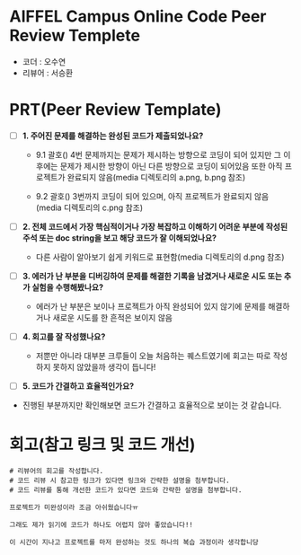 # AIFFEL Campus Online Code Peer Review Templete
- 코더 : 오수연
- 리뷰어 : 서승환


# PRT(Peer Review Template)
- [ ]  **1. 주어진 문제를 해결하는 완성된 코드가 제출되었나요?**
	
	- 9.1 괄호() 4번 문제까지는 문제가 제시하는 방향으로 코딩이 되어 있지만 그 이후에는 문제가 제시한 방향이 아닌 다른 방향으로 코딩이 되어있음 또한 아직 프로젝트가 완료되지 않음(media 디렉토리의 a.png, b.png 참조)

	- 9.2 괄호() 3번까지 코딩이 되어 있으며, 아직 프로젝트가 완료되지 않음(media 디렉토리의 c.png 참조)
    
- [ ]  **2. 전체 코드에서 가장 핵심적이거나 가장 복잡하고 이해하기 어려운 부분에 작성된 
주석 또는 doc string을 보고 해당 코드가 잘 이해되었나요?**

	- 다른 사람이 알아보기 쉽게 키워드로 표현함(media 디렉토리의 d.png 참조)

- [ ]  **3. 에러가 난 부분을 디버깅하여 문제를 해결한 기록을 남겼거나
새로운 시도 또는 추가 실험을 수행해봤나요?**

	- 에러가 난 부분은 보이나 프로젝트가 아직 완성되어 있지 않기에 문제를 해결하거나 새로운 시도를 한 흔적은 보이지 않음
        
- [ ]  **4. 회고를 잘 작성했나요?**

	- 저뿐만 아니라 대부분 크루들이 오늘 처음하는 퀘스트였기에 회고는 따로 작성하지 못하지 않았을까 생각이 듭니다!
        
- [ ]  **5. 코드가 간결하고 효율적인가요?**

- 진행된 부분까지만 확인해보면 코드가 간결하고 효율적으로 보이는 것 같습니다.


# 회고(참고 링크 및 코드 개선)
```
# 리뷰어의 회고를 작성합니다.
# 코드 리뷰 시 참고한 링크가 있다면 링크와 간략한 설명을 첨부합니다.
# 코드 리뷰를 통해 개선한 코드가 있다면 코드와 간략한 설명을 첨부합니다.

프로젝트가 미완성이라 조금 아쉬웠습니다ㅠ

그래도 제가 읽기에 코드가 하나도 어렵지 않아 좋았습니다!!

이 시간이 지나고 프로젝트를 마저 완성하는 것도 하나의 복습 과정이라 생각합니당

```

